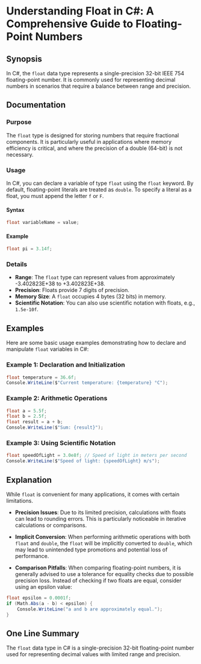 <!--
Meta Description: # Understanding Float in C#: A Comprehensive Guide to Floating-Point Numbers ## Synopsis In C#, the `float` data type represents a single-precision 32...
Meta Keywords: float, precision, type, csharp, floating
-->

# Understanding Float in C#: A Comprehensive Guide to Floating-Point Numbers

## Synopsis
In C#, the `float` data type represents a single-precision 32-bit IEEE 754 floating-point number. It is commonly used for representing decimal numbers in scenarios that require a balance between range and precision.

## Documentation
### Purpose
The `float` type is designed for storing numbers that require fractional components. It is particularly useful in applications where memory efficiency is critical, and where the precision of a double (64-bit) is not necessary.

### Usage
In C#, you can declare a variable of type `float` using the `float` keyword. By default, floating-point literals are treated as `double`. To specify a literal as a float, you must append the letter `f` or `F`.

#### Syntax
```csharp
float variableName = value;
```

#### Example
```csharp
float pi = 3.14f;
```

### Details
- **Range**: The `float` type can represent values from approximately -3.402823E+38 to +3.402823E+38.
- **Precision**: Floats provide 7 digits of precision.
- **Memory Size**: A `float` occupies 4 bytes (32 bits) in memory.
- **Scientific Notation**: You can also use scientific notation with floats, e.g., `1.5e-10f`.

## Examples
Here are some basic usage examples demonstrating how to declare and manipulate `float` variables in C#:

### Example 1: Declaration and Initialization
```csharp
float temperature = 36.6f;
Console.WriteLine($"Current temperature: {temperature} °C");
```

### Example 2: Arithmetic Operations
```csharp
float a = 5.5f;
float b = 2.5f;
float result = a + b;
Console.WriteLine($"Sum: {result}");
```

### Example 3: Using Scientific Notation
```csharp
float speedOfLight = 3.0e8f; // Speed of light in meters per second
Console.WriteLine($"Speed of light: {speedOfLight} m/s");
```

## Explanation
While `float` is convenient for many applications, it comes with certain limitations. 

- **Precision Issues**: Due to its limited precision, calculations with floats can lead to rounding errors. This is particularly noticeable in iterative calculations or comparisons.
  
- **Implicit Conversion**: When performing arithmetic operations with both `float` and `double`, the `float` will be implicitly converted to `double`, which may lead to unintended type promotions and potential loss of performance.

- **Comparison Pitfalls**: When comparing floating-point numbers, it is generally advised to use a tolerance for equality checks due to possible precision loss. Instead of checking if two floats are equal, consider using an epsilon value:
```csharp
float epsilon = 0.0001f;
if (Math.Abs(a - b) < epsilon) {
    Console.WriteLine("a and b are approximately equal.");
}
```

## One Line Summary
The `float` data type in C# is a single-precision 32-bit floating-point number used for representing decimal values with limited range and precision.